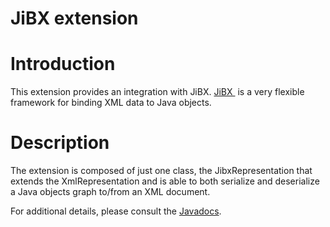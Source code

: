 JiBX extension
==============

Introduction
============

This extension provides an integration with JiBX.
[JiBX ](http://jibx.sourceforge.net/)
is a very flexible framework for binding XML data to Java objects.

Description
===========

The extension is composed of just one class, the JibxRepresentation that
extends the XmlRepresentation and is able to both serialize and
deserialize a Java objects graph to/from an XML document.

For additional details, please consult the
[Javadocs](http://restlet.org/learn/javadocs/2.0/jse/ext/org/restlet/ext/jibx/package-summary.html).

